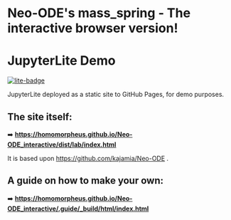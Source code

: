 # Neo-ODE's mass_spring - The interactive browser version!

# JupyterLite Demo

[![lite-badge](https://jupyterlite.rtfd.io/en/latest/_static/badge.svg)](https://homomorpheus.github.io/Neo-ODE_interactive/dist/lab/index.html)

JupyterLite deployed as a static site to GitHub Pages, for demo purposes.

## The site itself:

➡️ **https://homomorpheus.github.io/Neo-ODE_interactive/dist/lab/index.html**

It is based upon https://github.com/kajamia/Neo-ODE .

## A guide on how to make your own:

➡️ **https://homomorpheus.github.io/Neo-ODE_interactive/.guide/_build/html/index.html**
